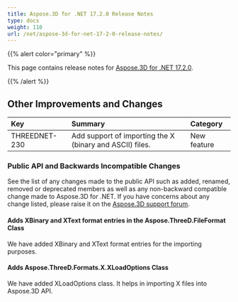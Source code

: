 ```yaml
---
title: Aspose.3D for .NET 17.2.0 Release Notes
type: docs
weight: 110
url: /net/aspose-3d-for-net-17-2-0-release-notes/
---
```


{{% alert color="primary" %}} 

This page contains release notes for [Aspose.3D for .NET 17.2.0](https://www.nuget.org/packages/Aspose.3D/17.2.0).

{{% /alert %}} 
## **Other Improvements and Changes**

|**Key**|**Summary**|**Category**|
| :- | :- | :- |
|THREEDNET-230|Add support of importing the X (binary and ASCII) files.|New feature|
### **Public API and Backwards Incompatible Changes**
See the list of any changes made to the public API such as added, renamed, removed or deprecated members as well as any non-backward compatible change made to Aspose.3D for .NET. If you have concerns about any change listed, please raise it on the [Aspose.3D support forum](https://forum.aspose.com/c/3d/18).
#### **Adds XBinary and XText format entries in the Aspose.ThreeD.FileFormat Class**
We have added XBinary and XText format entries for the importing purposes.
#### **Adds Aspose.ThreeD.Formats.X.XLoadOptions Class**
We have added XLoadOptions class. It helps in importing X files into Aspose.3D API.
